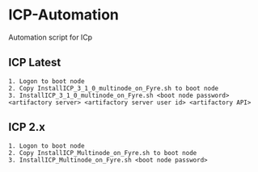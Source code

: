 # ICP-Automation
Automation script for ICp


## ICP Latest

~~~
1. Logon to boot node
2. Copy InstallICP_3_1_0_multinode_on_Fyre.sh to boot node
3. InstallICP_3_1_0_multinode_on_Fyre.sh <boot node password> <artifactory server> <artifactory server user id> <artifactory API>
~~~

## ICP 2.x

~~~
1. Logon to boot node
2. Copy InstallICP_Multinode_on_Fyre.sh to boot node
3. InstallICP_Multinode_on_Fyre.sh <boot node password>
~~~